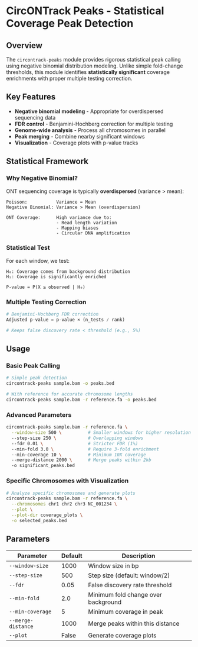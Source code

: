 # CircONTrack Peaks - Statistical Coverage Peak Detection

## Overview

The `circontrack-peaks` module provides rigorous statistical peak calling using negative binomial distribution modeling. Unlike simple fold-change thresholds, this module identifies **statistically significant** coverage enrichments with proper multiple testing correction.

## Key Features

- **Negative binomial modeling** - Appropriate for overdispersed sequencing data
- **FDR control** - Benjamini-Hochberg correction for multiple testing
- **Genome-wide analysis** - Process all chromosomes in parallel
- **Peak merging** - Combine nearby significant windows
- **Visualization** - Coverage plots with p-value tracks

## Statistical Framework

### Why Negative Binomial?

ONT sequencing coverage is typically **overdispersed** (variance > mean):

```
Poisson:           Variance = Mean
Negative Binomial: Variance > Mean (overdispersion)

ONT Coverage:      High variance due to:
                   - Read length variation
                   - Mapping biases
                   - Circular DNA amplification
```

### Statistical Test

For each window, we test:

```
H₀: Coverage comes from background distribution
H₁: Coverage is significantly enriched

P-value = P(X ≥ observed | H₀)
```

### Multiple Testing Correction

```python
# Benjamini-Hochberg FDR correction
Adjusted p-value = p-value × (n_tests / rank)

# Keeps false discovery rate < threshold (e.g., 5%)
```

## Usage

### Basic Peak Calling

```bash
# Simple peak detection
circontrack-peaks sample.bam -o peaks.bed

# With reference for accurate chromosome lengths
circontrack-peaks sample.bam -r reference.fa -o peaks.bed
```

### Advanced Parameters

```bash
circontrack-peaks sample.bam -r reference.fa \
  --window-size 500 \          # Smaller windows for higher resolution
  --step-size 250 \            # Overlapping windows
  --fdr 0.01 \                 # Stricter FDR (1%)
  --min-fold 3.0 \             # Require 3-fold enrichment
  --min-coverage 10 \          # Minimum 10X coverage
  --merge-distance 2000 \      # Merge peaks within 2kb
  -o significant_peaks.bed
```

### Specific Chromosomes with Visualization

```bash
# Analyze specific chromosomes and generate plots
circontrack-peaks sample.bam -r reference.fa \
  --chromosomes chr1 chr2 chr3 NC_001234 \
  --plot \
  --plot-dir coverage_plots \
  -o selected_peaks.bed
```

## Parameters

| Parameter | Default | Description |
|-----------|---------|-------------|
| `--window-size` | 1000 | Window size in bp |
| `--step-size` | 500 | Step size (default: window/2) |
| `--fdr` | 0.05 | False discovery rate threshold |
| `--min-fold` | 2.0 | Minimum fold change over background |
| `--min-coverage` | 5 | Minimum coverage in peak |
| `--merge-distance` | 1000 | Merge peaks within this distance |
| `--plot` | False | Generate coverage plots |

